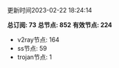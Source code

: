 更新时间2023-02-22 18:24:14

**总订阅: 73**
**总节点: 852**
**有效节点: 224**
- v2ray节点: 164
- ss节点: 59
- trojan节点: 1
